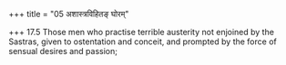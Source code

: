 +++
title = "05 अशास्त्रविहितङ् घोरम्"

+++
17.5 Those men who practise terrible austerity not enjoined by the
Sastras, given to ostentation and conceit, and prompted by the force of
sensual desires and passion;
